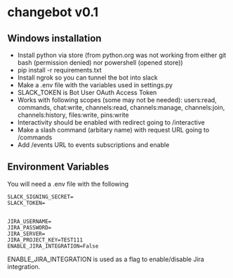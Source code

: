 # changebot v0.1

## Windows installation

- Install python via store (from python.org was not working from either git bash (permission denied) nor powershell (opened store))
- pip install -r requirements.txt
- Install ngrok so you can tunnel the bot into slack
- Make a .env file with the variables used in settings.py
- SLACK_TOKEN is Bot User OAuth Access Token
- Works with following scopes (some may not be needed): users:read, commands, chat:write, channels:read, channels:manage, channels:join, channels:history, files:write, pins:write
- Interactivity should be enabled with redirect going to /interactive
- Make a slash command (arbitary name) with request URL going to /commands
- Add /events URL to events subscriptions and enable

## Environment Variables
You will need a .env file with the following
```
SLACK_SIGNING_SECRET=
SLACK_TOKEN=


JIRA_USERNAME=
JIRA_PASSWORD=
JIRA_SERVER=
JIRA_PROJECT_KEY=TEST111
ENABLE_JIRA_INTEGRATION=False
```

ENABLE_JIRA_INTEGRATION is used as a flag to enable/disable Jira integration.